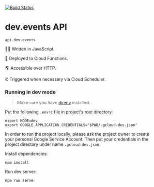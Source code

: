 [![Build Status](https://travis-ci.org/unicorncoding/devevents-api.svg?branch=master)](https://travis-ci.org/unicorncoding/devevents-api)
# dev.events API

```
api.dev.events
```

👩‍💻 Written in JavaScript. 

🚀 Deployed to Cloud Functions.

🌎 Accessible over HTTP.

⏰ Triggered when necessary via Cloud Scheduler.

### Running in dev mode

> Make sure you have [direnv](https://direnv.net/) installed.

Put the following `.envrc` file in project's root directory:

```
export MODE=dev
export GOOGLE_APPLICATION_CREDENTIALS="$PWD/.gcloud-dev.json"
```

In order to run the project locally, please ask the project owner to create your personal Google Service Account. Then put your credentials in the project directory under name `.gcloud-dev.json` 

Install dependencies:
```
npm install
```

Run dev server:
```
npm run serve
```